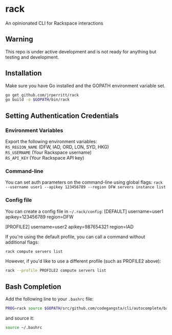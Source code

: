 # rack
An opinionated CLI for Rackspace interactions

## Warning

This repo is under active development and is not ready for anything but testing
and development.

## Installation

Make sure you have Go installed and the GOPATH environment variable set.
```sh
go get github.com/jrperritt/rack
go build -o $GOPATH/bin/rack
```

## Setting Authentication Credentials

### Environment Variables
Export the following environment variables:  
`RS_REGION_NAME` (DFW, IAD, ORD, LON, SYD, HKG)  
`RS_USERNAME` (Your Rackspace username)  
`RS_API_KEY` (Your Rackspace API key)  

### Command-line
You can set auth parameters on the command-line using global flags:
`rack --username user1 --apikey 123456789 --region DFW servers instance list`

### Config file
You can create a config file in `~/.rack/config`:
[DEFAULT]
username=user1
apikey=123456789
region=DFW

[PROFILE2]
username=user2
apikey=987654321
region=IAD


If you're using the default profile, you can call a command without additional flags:
```sh
rack compute servers list
```

However, if you'd like to use a different profile (such as PROFILE2 above):
```sh
rack --profile PROFILE2 compute servers list
```


## Bash Completion
Add the following line to your `.bashrc` file:
```sh
PROG=rack source $GOPATH/src/github.com/codegangsta/cli/autocomplete/bash_autocomplete
```
and source it:
```sh
source ~/.bashrc
```
